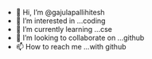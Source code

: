 - 👋 Hi, I’m @gajulapallihitesh
- 👀 I’m interested in ...coding
- 🌱 I’m currently learning ...cse
- 💞️ I’m looking to collaborate on ...github
- 📫 How to reach me ...with github
